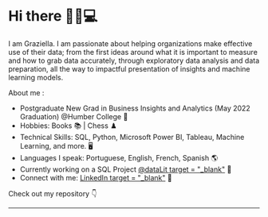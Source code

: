 # Hi there 👋👩💻

I am Graziella. I am passionate about helping organizations make effective use of their data; from the first ideas around what it is important to measure and how to grab data accurately, through exploratory data analysis and data preparation, all the way to impactful presentation of insights and machine learning models.  

About me :
- Postgraduate New Grad in Business Insights and Analytics (May 2022 Graduation) @Humber College :star2:
- Hobbies: Books :books: | Chess :chess_pawn:
- Technical Skills: SQL, Python, Microsoft Power BI, Tableau, Machine Learning, and more. 🖥️
- Languages I speak: Portuguese, English, French, Spanish :earth_americas:
- Currently working on a SQL Project <a href="https://www.getdatalit.com/">@dataLit target = "_blank"</a>   :thought_balloon:
- Connect with me: <a href="https://www.linkedin.com/in/grazielladall/">LinkedIn target = "_blank"</a> 💼

Check out my repository :point_down:


------------------------------------------------------------------------------------------------------	



<!---
grazielladall/grazielladall is a ✨ special ✨ repository because its `README.md` (this file) appears on your GitHub profile.
You can click the Preview link to take a look at your changes.
--->
